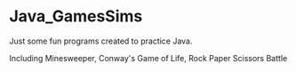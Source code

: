 # Java_GamesSims

Just some fun programs created to practice Java.

Including Minesweeper, Conway's Game of Life, Rock Paper Scissors Battle
